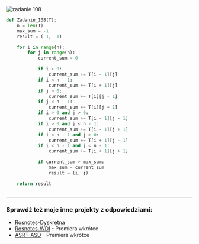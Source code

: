 <picture>
  <source srcset="../../srt/zbior_zadan/108.png" media="(prefers-color-scheme: light)">
  <source srcset="../../srt/zbior_zadan/black_108.png" media="(prefers-color-scheme: dark)">
  <img src="../../srt/zbior_zadan/black_108.png" alt="zadanie 108">
</picture>

```python
def Zadanie_108(T):
    n = len(T)
    max_sum = -1
    result = (-1, -1)

    for i in range(n):
        for j in range(n):
            current_sum = 0

            if i > 0:
                current_sum += T[i - 1][j]
            if i < n - 1:
                current_sum += T[i + 1][j]
            if j > 0:
                current_sum += T[i][j - 1]
            if j < n - 1:
                current_sum += T[i][j + 1]
            if i > 0 and j > 0:
                current_sum += T[i - 1][j - 1]
            if i > 0 and j < n - 1:
                current_sum += T[i - 1][j + 1]
            if i < n - 1 and j > 0:
                current_sum += T[i + 1][j - 1]
            if i < n - 1 and j < n - 1:
                current_sum += T[i + 1][j + 1]

            if current_sum > max_sum:
                max_sum = current_sum
                result = (i, j)

    return result



```

---
### Sprawdź też moje inne projekty z odpowiedziami:
- [Rosnotes-Dyskretna](https://github.com/kamilGie/Rosnotes-Dyskretna)
- [Rosnotes-WDI](https://github.com/kamilGie/Rosnotes-WDI) - Premiera wkrótce
- [ASRT-ASD](https://github.com/kamilGie/Rosnotes-Dyskretna) - Premiera wkrótce
